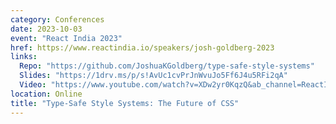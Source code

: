 ```yaml
---
category: Conferences
date: 2023-10-03
event: "React India 2023"
href: https://www.reactindia.io/speakers/josh-goldberg-2023
links:
  Repo: "https://github.com/JoshuaKGoldberg/type-safe-style-systems"
  Slides: "https://1drv.ms/p/s!AvUc1cvPrJnWvuJo5Ff6J4u5RFi2qA"
  Video: "https://www.youtube.com/watch?v=XDw2yr0KqzQ&ab_channel=ReactIndia"
location: Online
title: "Type-Safe Style Systems: The Future of CSS"
---
```

